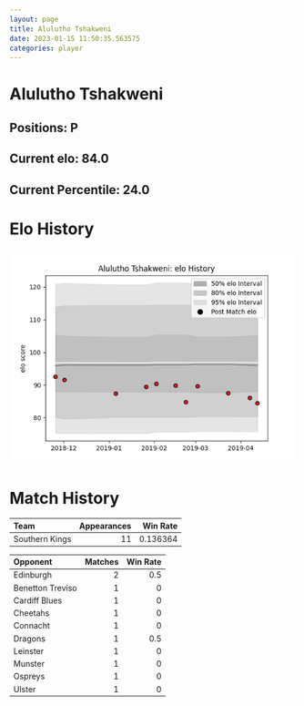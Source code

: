 ```yaml
---  
layout: page  
title: Alulutho Tshakweni  
date: 2023-01-15 11:50:35.563575  
categories: player  
---
```

# Alulutho Tshakweni

## Positions: P

## Current elo: 84.0

## Current Percentile: 24.0

# Elo History


![elo history](history_AluluthoTshakweni.png)
# Match History


| Team           |   Appearances |   Win Rate |
|:---------------|--------------:|-----------:|
| Southern Kings |            11 |   0.136364 |

| Opponent         |   Matches |   Win Rate |
|:-----------------|----------:|-----------:|
| Edinburgh        |         2 |        0.5 |
| Benetton Treviso |         1 |        0   |
| Cardiff Blues    |         1 |        0   |
| Cheetahs         |         1 |        0   |
| Connacht         |         1 |        0   |
| Dragons          |         1 |        0.5 |
| Leinster         |         1 |        0   |
| Munster          |         1 |        0   |
| Ospreys          |         1 |        0   |
| Ulster           |         1 |        0   |
